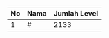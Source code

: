 | No | Nama            | Jumlah Level |
|----|-----------------|--------------|
| 1  | #    |    2133        |
